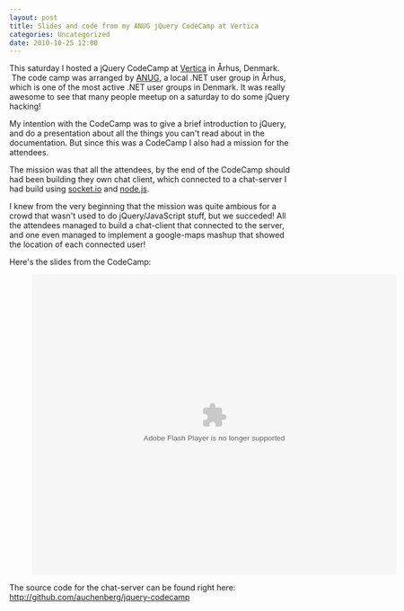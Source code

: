 ```yaml
---
layout: post
title: Slides and code from my ANUG jQuery CodeCamp at Vertica
categories: Uncategorized
date: 2010-10-25 12:00
---
```

This saturday I hosted a jQuery CodeCamp at <a href="http://vertica.dk">Vertica</a> in Århus, Denmark.  The code camp was arranged by <a href="http://anug.dk">ANUG</a>, a local .NET user group in Århus, which is one of the most active .NET user groups in Denmark. It was really awesome to see that many people meetup on a saturday to do some jQuery hacking!

<!--more-->

My intention with the CodeCamp was to give a brief introduction to jQuery, and do a presentation about all the things you can't read about in the documentation. But since this was a CodeCamp I also had a mission for the attendees.

The mission was that all the attendees, by the end of the CodeCamp should had been building they own chat client, which connected to a chat-server I had build using <a href="http://socket.io">socket.io</a> and <a href="http://nodejs.com">node.js</a>.

I knew from the very beginning that the mission was quite ambious for a crowd that wasn't used to do jQuery/JavaScript stuff, but we succeded! All the attendees managed to build a chat-client that connected to the server, and one even managed to implement a google-maps mashup that showed the location of each connected user!

Here's the slides from the CodeCamp:
<figure class="slides">
  <object id="__sse5545896" classid="clsid:d27cdb6e-ae6d-11cf-96b8-444553540000" width="650" height="535" codebase="http://download.macromedia.com/pub/shockwave/cabs/flash/swflash.cab#version=6,0,40,0"><param name="allowFullScreen" value="true" /><param name="allowScriptAccess" value="always" /><param name="src" value="http://static.slidesharecdn.com/swf/ssplayer2.swf?doc=kennethauchenberg-jquerycodecamp-101024153558-phpapp02&amp;stripped_title=jquery-codecamp&amp;userName=auchenberg" /><param name="name" value="__sse5545896" /><param name="allowfullscreen" value="true" /><embed id="__sse5545896" type="application/x-shockwave-flash" width="650" height="535" src="http://static.slidesharecdn.com/swf/ssplayer2.swf?doc=kennethauchenberg-jquerycodecamp-101024153558-phpapp02&amp;stripped_title=jquery-codecamp&amp;userName=auchenberg" name="__sse5545896" allowscriptaccess="always" allowfullscreen="true"></embed></object>
</figure>

The source code for the chat-server can be found right here: <a href="http://github.com/auchenberg/jquery-codecamp">http://github.com/auchenberg/jquery-codecamp</a>
